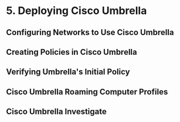 # 5. Deploying Cisco Umbrella

## Configuring Networks to Use Cisco Umbrella

## Creating Policies in Cisco Umbrella

## Verifying Umbrella's Initial Policy

## Cisco Umbrella Roaming Computer Profiles

## Cisco Umbrella Investigate

